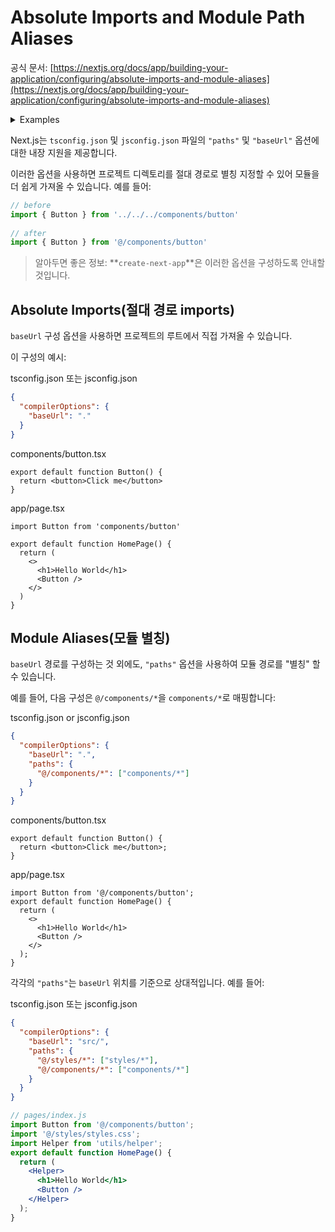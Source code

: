 # Absolute Imports and Module Path Aliases

공식 문서: [https://nextjs.org/docs/app/building-your-application/configuring/absolute-imports-and-module-aliases](https://nextjs.org/docs/app/building-your-application/configuring/absolute-imports-and-module-aliases)

<details>
    <summary>Examples</summary>
    <div markdown="1">
    <a href="https://github.com/vercel/next.js/tree/canary/examples/with-absolute-imports" target="_blank">- Absolute Imports and Aliases
    </a>
    </div>
</details>

Next.js는 `tsconfig.json` 및 `jsconfig.json` 파일의 `"paths"` 및 `"baseUrl"` 옵션에 대한 내장 지원을 제공합니다.

이러한 옵션을 사용하면 프로젝트 디렉토리를 절대 경로로 별칭 지정할 수 있어 모듈을 더 쉽게 가져올 수 있습니다. 예를 들어:

```jsx
// before
import { Button } from '../../../components/button'
 
// after
import { Button } from '@/components/button'
```

> 알아두면 좋은 정보: **`create-next-app`**은 이러한 옵션을 구성하도록 안내할 것입니다.
> 

## **Absolute Imports(절대 경로 imports)**

`baseUrl` 구성 옵션을 사용하면 프로젝트의 루트에서 직접 가져올 수 있습니다.

이 구성의 예시:

tsconfig.json 또는 jsconfig.json

```json
{
  "compilerOptions": {
    "baseUrl": "."
  }
}
```

components/button.tsx

```tsx
export default function Button() {
  return <button>Click me</button>
}
```

app/page.tsx

```tsx
import Button from 'components/button'
 
export default function HomePage() {
  return (
    <>
      <h1>Hello World</h1>
      <Button />
    </>
  )
}
```

## **Module Aliases(모듈 별칭)**

`baseUrl` 경로를 구성하는 것 외에도, `"paths"` 옵션을 사용하여 모듈 경로를 "별칭" 할 수 있습니다.

예를 들어, 다음 구성은 `@/components/*`을 `components/*`로 매핑합니다:

tsconfig.json or jsconfig.json

```json
{
  "compilerOptions": {
    "baseUrl": ".",
    "paths": {
      "@/components/*": ["components/*"]
    }
  }
}
```

components/button.tsx

```tsx
export default function Button() {
  return <button>Click me</button>;
}
```

app/page.tsx

```tsx
import Button from '@/components/button';
export default function HomePage() {
  return (
    <>
      <h1>Hello World</h1>
      <Button />
    </>
  );
}
```

각각의 `"paths"`는 `baseUrl` 위치를 기준으로 상대적입니다. 예를 들어:

 tsconfig.json 또는 jsconfig.json
```json
{
  "compilerOptions": {
    "baseUrl": "src/",
    "paths": {
      "@/styles/*": ["styles/*"],
      "@/components/*": ["components/*"]
    }
  }
}
```

```jsx
// pages/index.js
import Button from '@/components/button';
import '@/styles/styles.css';
import Helper from 'utils/helper';
export default function HomePage() {
  return (
    <Helper>
      <h1>Hello World</h1>
      <Button />
    </Helper>
  );
}
```